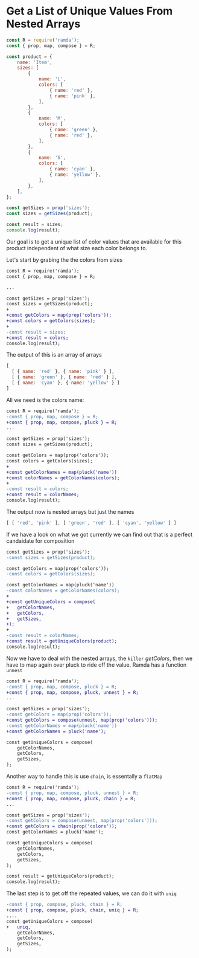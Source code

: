 # Get a List of Unique Values From Nested Arrays

```js
const R = require('ramda');
const { prop, map, compose } = R;

const product = {
    name: 'Item',
    sizes: [
        {
            name: 'L',
            colors: [
                { name: 'red' },
                { name: 'pink' },
            ],
        },
        {
            name: 'M',
            colors: [
                { name: 'green' },
                { name: 'red' },
            ],
        },
        {
            name: 'S',
            colors: [
                { name: 'cyan' },
                { name: 'yellow' },
            ],
        },
    ],
};

const getSizes = prop('sizes');
const sizes = getSizes(product);

const result = sizes;
console.log(result);
```

Our goal is to get a unique list of color values that are available for this product independent of what size each color belongs to.

Let's start by grabing the the colors from sizes

```diff
const R = require('ramda');
const { prop, map, compose } = R;

...

const getSizes = prop('sizes');
const sizes = getSizes(product);
+
+const getColors = map(prop('colors'));
+const colors = getColors(sizes);
+
-const result = sizes;
+const result = colors;
console.log(result);


```

The output of this is an array of arrays

```js
[
  [ { name: 'red' }, { name: 'pink' } ],
  [ { name: 'green' }, { name: 'red' } ],
  [ { name: 'cyan' }, { name: 'yellow' } ]
]
```

All we need is the colors name:

```diff
const R = require('ramda');
-const { prop, map, compose } = R;
+const { prop, map, compose, pluck } = R;
...

const getSizes = prop('sizes');
const sizes = getSizes(product);

const getColors = map(prop('colors'));
const colors = getColors(sizes);
+
+const getColorNames = map(pluck('name'))
+const colorNames = getColorNames(colors);
+
-const result = colors;
+const result = colorNames;
console.log(result);
```

The output now is nested arrays but just the names

```js
[ [ 'red', 'pink' ], [ 'green', 'red' ], [ 'cyan', 'yellow' ] ]
```

If we have a look on what we got currently we can find out that is a perfect candaidate for composition

```diff
const getSizes = prop('sizes');
-const sizes = getSizes(product);

const getColors = map(prop('colors'));
-const colors = getColors(sizes);

const getColorNames = map(pluck('name'))
-const colorNames = getColorNames(colors);
+
+const getUniqueColors = compose(
+   getColorNames,
+   getColors,
+   getSizes,
+);
+
-const result = colorNames;
+const result = getUniqueColors(product);
console.log(result);
```

Now we have to deal with the nested arrays, the `killer` _getColors_, then we have to  map again over pluck to ride off the value. Ramda has a function `unnest`

```diff
const R = require('ramda');
-const { prop, map, compose, pluck } = R;
+const { prop, map, compose, pluck, unnest } = R;
...

const getSizes = prop('sizes');
-const getColors = map(prop('colors'));
+const getColors = compose(unnest, map(prop('colors')));
-const getColorNames = map(pluck('name'))
+const getColorNames = pluck('name');

const getUniqueColors = compose(
    getColorNames,
    getColors,
    getSizes,
);
```

Another way to handle this is use `chain`, is essentally a `flatMap`

```diff
const R = require('ramda');
-const { prop, map, compose, pluck, unnest } = R;
+const { prop, map, compose, pluck, chain } = R;
...

const getSizes = prop('sizes');
-const getColors = compose(unnest, map(prop('colors')));
+const getColors = chain(prop('colors'));
const getColorNames = pluck('name');

const getUniqueColors = compose(
    getColorNames,
    getColors,
    getSizes,
);

const result = getUniqueColors(product);
console.log(result);

```

The last step is to get off the repeated values, we can do it with `uniq`

```diff
-const { prop, compose, pluck, chain } = R;
+const { prop, compose, pluck, chain, uniq } = R;
....
const getUniqueColors = compose(
+   uniq,
    getColorNames,
    getColors,
    getSizes,
);
```